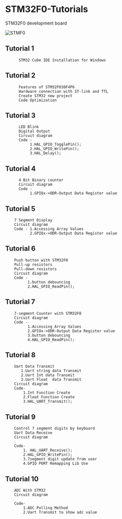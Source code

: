 # STM32F0-Tutorials

 STM32F0 development board

 ![STMF0](https://github.com/exenso/STM32F0-Tutorials/assets/165152718/6925e954-9173-48e0-bbf9-54d2a1021146)


## Tutorial 1
          STM32 Cube IDE Installation for Windows

## Tutorial 2
          Features of STM32F030F4P6
          Hardware connection with ST-link and TTL 
          Create STM32 new project 
          Code Optimization 

## Tutorial 3
          LED Blink
          Digital Output
          Circuit diagram
          Code -
               1.HAL_GPIO_TogglePin();
               2.HAL_GPIO_WritePin();
               3.HAL_Delay();
          
## Tutorial 4
          4 Bit Binary counter
          Circuit diagram
          Code -
               1.GPIOx->ODR-Output Data Register value

## Tutorial 5
        7 Segment Display
        Circuit diagram
        Code - 1.Accessing Array Values
               2.GPIOx->ODR-Output Data Register value

## Tutorial 6
        Push button with STM32F0
        Pull-up resistors 
        Pull-down resistors
        Circuit diagram
        Code -
              1.button debouncing
              2.HAL_GPIO_ReadPin();
    
## Tutorial 7
        7-segment Counter with STM32F0
        Circuit diagram
        Code -
              1.Accessing Array Values
              2.GPIOx->ODR-Output Data Register value
              3.button debouncing
              4.HAL_GPIO_ReadPin();

## Tutorial 8
        Uart Data Transmit
           1.Uart string data Transmit
           2.Uart Int data Transmit
           3.Uart Float  data Transmit
        Circuit diagram
        Code-  
            1.Int Function Create
            2.Float Function Create
            3.HAL_UART_Transmit();



## Tutorial 9

        Control 7 segment digits by keyboard
        Uart Data Receive
        Circuit diagram
        
        Code- 
            1. HAL_UART_Receive();
            2.HAL_GPIO_WritePin();
            3.7segment digit update from user
            4.GPIO PORT Remapping Lib Use




         

## Tutorial 10

        ADC With STM32
        Circuit diagram
        
        Code- 
            1.ADC Polling Method
            2.Uart Transmit to show adc value
            
